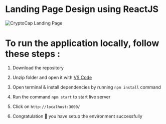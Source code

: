 # Landing Page Design using ReactJS

![CryptoCap Landing Page](https://github.com/AkshataGanbote/Landing_Page_Crypto_Cap/assets/117456092/1321bc2e-bec7-4796-b4d8-2e0ae50b8efb)


# To run the application locally, follow these steps :

1. Download the repository

2. Unzip folder and open it with [VS Code](https://code.visualstudio.com/)

3. Open terminal & install dependencies by running `npm install` command

4. Run the command `npm start` to start live server

5. Click on `http://localhost:3000/`

6. Congratulation 🎉 you have setup the environment successfully
